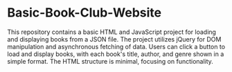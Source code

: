 # Basic-Book-Club-Website
This repository contains a basic HTML and JavaScript project for loading and displaying books from a JSON file. The project utilizes jQuery for DOM manipulation and asynchronous fetching of data. Users can click a button to load and display books, with each book's title, author, and genre shown in a simple format. The HTML structure is minimal, focusing on functionality.
